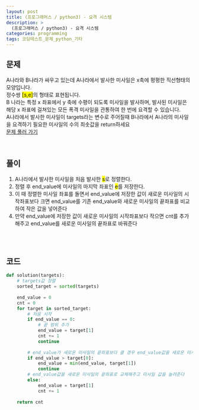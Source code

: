 ```yaml
---
layout: post
title: (프로그래머스 / python3) - 요격 시스템
description: >
  (프로그래머스 / python3) - 요격 시스템
categories: programming
tags: 코딩테스트_문제_python_기타
---
```


<h2>
    <span class = "jjw_h2_style"> 문제 </span>
</h2>


A나라와 B나라가 싸우고 있는데 A나라에서 발사한 미사일은 x축에 평평한 직선형태의 모양입니다. <br>
정수쌍 <span style="background-color: yellow;">[s,e]</span>의 형태로 표현됩니다. <br>
B 나라는 특정 x 좌표에서 y 축에 수평이 되도록 미사일을 발사하며, 발사된 미사일은 해당 x 좌표에 걸쳐있는 모든 폭격 미사일을 관통하여 한 번에 요격할 수 있습니다.<br>
A나라에서 발사한 미사일이 targets라는 변수로 주어질때 B나라에서 A나라의 미사일을 요격하기 필요한 미사일의 수의 최솟값을 return하세요  <br>
[문제 풀러 가기](https://school.programmers.co.kr/learn/courses/30/lessons/181188#)

<br>

<h2>
    <span class = "jjw_h2_style"> 풀이 </span>
</h2>

1. A나라에서 발사한 미사일을 처음 발사한 <span style="background-color: yellow;">s</span>로 정렬한다.
2. 정렬 후 end_value에 미사일의 마지막 좌표인 <span style="background-color: yellow;">e</span>를 저장한다. 
3. 이 때 정렬한 미사일 좌표를 돌면서 end_value에 저장한 값이 새로운 미사일의 시작좌표보다 크면 end_value를 기존 end_value와 새로운 미사일의 끝좌표를 비교하여 작은 값을 넣어준다
4. 만약 end_value에 저장한 값이 새로운 미사일의 시작좌표보다 작으면 cnt를 추가해주고 end_value를 새로운 미사일의 끝좌표로 바꿔준다

<br><br>

<h2>
    <span class = "jjw_h2_style"> 코드 </span>
</h2>

~~~python
def solution(targets):
    # targets값 정렬
    sorted_target = sorted(targets)
    
    end_value = 0
    cnt = 0
    for target in sorted_target:
        # 처음 시작
        if end_value == 0:
            # 끝 범위 추가
            end_value = target[1]
            cnt += 1 
            continue
        
        # end_value가 새로운 미사일의 끝좌표보다 클 경우 end_value값을 새로운 미사일의 끝좌표와 비교해 더 작은 값을 넣어준다.
        if end_value > target[0]:
            end_value = min(end_value, target[1])
            continue
        # end_value값을 새로운 미사일의 끝좌표로 교체해주고 미사일 값을 늘려준다
        else:
            end_value = target[1]
            cnt += 1 
                 
    return cnt
~~~









